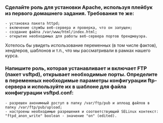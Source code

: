 ### Сделайте роль для установки Apache, используя плейбук из первого домашнего задания. Требования те же:
    - установка пакета httpd;
    - включение службы веб-сервера и проверка, что он запущен;
    - создание файла /var/www/html/index.html;
    - открытие необходимых для работы веб-сервера портов брендмауэра.
Хотелось бы увидеть использование переменных (в том числе фактов), хендлеров, шаблонов и т.п., что мы рассматривали в рамках нашего курса. 

### Напишите роль, которая устанавливает и включает FTP (пакет vsftpd), открывает необходимые порты. Определите в переменных необходимые параметры конфигурации ftp-сервера и используйте их в шаблоне для файла конфигурации vsftpd.conf:
    - разрешен анонимный доступ в папку /var/ftp/pub и аплоад файлов в папку /var/ftp/pub/upload;
    - настроены необходимые разрешения и соответствующий SELinux контекст: "ftpd_anon_write" boolean - значение "on" (edited).